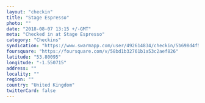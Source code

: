 ```yaml
---
layout: "checkin"
title: "Stage Espresso"
photo: ""
date: "2018-08-07 13:15 +/-GMT"
meta: "Checked in at Stage Espresso"
category: "Checkins"
syndication: "https://www.swarmapp.com/user/492614834/checkin/5b698d4f5d891b002ca1385e"
foursquare: "https://foursquare.com/v/58bd1b32761b1a53c2aef826"
latitude: "53.80095"
longitude: "-1.550715"
address: ""
locality: ""
region: ""
country: "United Kingdom"
twitterCard: false
---
```



